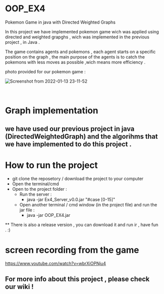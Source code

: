 # OOP_EX4
Pokemon Game in java with Directed Weighted Graphs

In this project we have implemented pokemon game wich was applied using directed and weighted grapghs , wich was implemented in the previous project , in Java . </br>

The game contains agents and pokemons , each agent starts on a specific position on the graph , the main purpose of the agents is to catch the pokemons with less moves as possible ,wich means more efficiency .

photo provided for our pokemon game : </br>

![Screenshot from 2022-01-13 23-11-52](https://user-images.githubusercontent.com/94143804/149411011-1a6d202f-50c8-447c-bb81-cdaeb890104a.png)

</br>

# Graph implementation 
## we have used our previous project in java (DirectedWeightedGraph) and the algorihms that we have implemented to do this project .</br> 


# How to run the project </br>
 - git clone the reposetory / download the project to your computer </br>
 - Open the terminal/cmd </br>
 - Open to the project folder : </br>
   - Run the server : </br>
     - java -jar Ex4_Server_v0.0.jar "#case [0-15]"</br>
   - Open another terminal / cmd window (in the project file) and run the jar file : </br>
     - java -jar OOP_EX4.jar  

** There is also a release version , you can download it and run ir , have fun . :)

# screen recording from the game 
https://www.youtube.com/watch?v=wbrXiOPNju4

## For more info about this project , please check our wiki ! 
